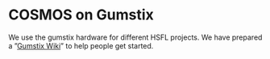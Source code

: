 # COSMOS on Gumstix

We use the gumstix hardware for different HSFL projects. We have prepared a ”[Gumstix Wiki](https://github.com/hsfl/gumstix-docs/wiki)” to help people get started.


